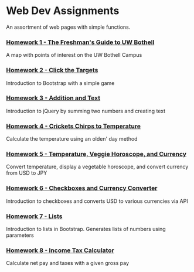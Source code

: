 # Web Dev Assignments
An assortment of web pages with simple functions.

### [Homework 1 - The Freshman's Guide to UW Bothell](https://jarodgu.github.io/WebDev/homepage.html)
A map with points of interest on the UW Bothell Campus

### [Homework 2 - Click the Targets](https://jarodgu.github.io/WebDev/ice04_02.html)
Introduction to Bootstrap with a simple game

### [Homework 3 - Addition and Text](https://jarodgu.github.io/WebDev/Homework3.html)
Introduction to jQuery by summing two numbers and creating text

### [Homework 4 - Crickets Chirps to Temperature](https://jarodgu.github.io/WebDev/Homework4.html)
Calculate the temperature using an olden' day method

### [Homework 5 - Temperature, Veggie Horoscope, and Currency](https://jarodgu.github.io/WebDev/Homework5.html)
Convert temperature, display a vegetable horoscope, and convert currency from USD to JPY

### [Homework 6 - Checkboxes and Currency Converter](https://jarodgu.github.io/WebDev/Homework6.html)
Introduction to checkboxes and converts USD to various currencies via API

### [Homework 7 - Lists](https://jarodgu.github.io/WebDev/Homework7.html)
Introduction to lists in Bootstrap. Generates lists of numbers using parameters

### [Homework 8 - Income Tax Calculator](https://jarodgu.github.io/WebDev/Assignment%201/Assignment1.html)
Calculate net pay and taxes with a given gross pay
